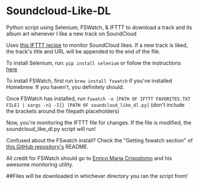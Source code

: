 # Soundcloud-Like-DL
Python script using Selenium, FSWatch, &amp; IFTTT to download a track and its album art whenever I like a new track on SoundCloud

Uses [this IFTTT recipe](https://goo.gl/556rKd) to monitor SoundCloud likes. If a new track is liked, the track's title and URL will be appended to the end of the file.

To install Selenium, run: `pip install selenium` or follow the instructions [here](http://goo.gl/JmxrPT)

To install FSWatch, first run `brew install fswatch` if you've installed Homebrew. If you haven't, you definitely should.

Once FSWatch has installed, run `fswatch -o [PATH OF IFTTT FAVORITES.TXT FILE] | xargs -n1 -I{} [PATH OF soundcloud_like_dl.py]`
(don't include the brackets around the filepath placeholders)

Now, you're monitoring the IFTTT file for changes. If the file is modified, the soundcloud_like_dl.py script will run!


Confused about the FSwatch install? Check the "Getting fswatch section" of [this GitHub repository's](https://github.com/emcrisostomo/fswatch) README.

All credit for FSWatch should go to [Enrico Maria Crisostomo](https://github.com/emcrisostomo) and his awesome monitoring utility.

##Files will be downloaded in whichever directory you ran the script from!
